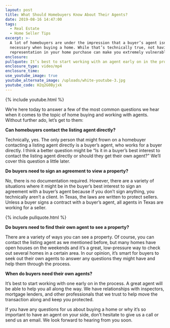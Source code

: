 ```yaml
---
layout: post
title: What Should Homebuyers Know About Their Agents?
date: 2019-08-16 14:47:00
tags:
  - Real Estate
  - Home Seller Tips
excerpt: >-
  A lot of homebuyers are under the impression that a buyer’s agent isn’t
  necessary when buying a home. While that’s technically true, not having
  representation in your home purchase can make you extremely vulnerable.
enclosure:
pullquote: It’s best to start working with an agent early on in the process.
enclosure_type: video/mp4
enclosure_time:
use_youtube_image: true
youtube_alternate_image: /uploads/white-youtube-3.jpg
youtube_code: H2q2G0Byjxk
---
```


{% include youtube.html %}

We’re here today to answer a few of the most common questions we hear when it comes to the topic of home buying and working with agents. Without further ado, let’s get to them:

**Can homebuyers contact the listing agent directly?**

Technically, yes. The only person that might frown on a homebuyer contacting a listing agent directly is a buyer’s agent, who works for a buyer directly. I think a better question might be “Is it in a buyer’s best interest to contact the listing agent directly or should they get their own agent?” We’ll cover this question a little later.

**Do buyers need to sign an agreement to view a property?**

No, there is no documentation required. However, there are a variety of situations where it might be in the buyer’s best interest to sign an agreement with a buyer’s agent because if you don’t sign anything, you technically aren’t a client. In Texas, the laws are written to protect sellers. Unless a buyer signs a contract with a buyer’s agent, all agents in Texas are working for a seller.

{% include pullquote.html %}

**Do buyers need to find their own agent to see a property?**

There are a variety of ways you can see a property. Of course, you can contact the listing agent as we mentioned before, but many homes have open houses on the weekends and it’s a great, low-pressure way to check out several homes in a certain area. In our opinion, it’s smart for buyers to seek out their own agents to answer any questions they might have and help them through the process.

**When do buyers need their own agents?**

It’s best to start working with one early on in the process. A great agent will be able to help you all along the way. We have relationships with inspectors, mortgage lenders, and other professionals that we trust to help move the transaction along and keep you protected.

If you have any questions for us about buying a home or why it’s so important to have an agent on your side, don’t hesitate to give us a call or send us an email. We look forward to hearing from you soon.<br>&nbsp;

<br>&nbsp;

<br>&nbsp;